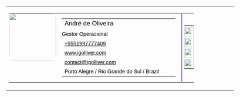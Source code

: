 <table style="width: 621px;" border="0" cellspacing="0" cellpadding="0" data-mysignature-date="2019-11-28T00:22:11.110Z" data-mysignature-is-paid="0">
        <tbody>
        <tr>
        <td style="width: 621px;">
        <table border="0" cellspacing="0" cellpadding="0">
        <tbody>
        <tr>
        <td style="padding: 0 8px 0 0; vertical-align: top;" valign="top" width="100"><img style="width: 128px; border-radius: 10%;" src="https://drive.google.com/open?id=1aucO7fftFWEbNHRKCg5iNy61v_VxYYjp" alt="" width="100" height="128" /></td>
        <td style="font-size: 1em; padding: 0 15px 0 8px; vertical-align: top;" valign="top">
        <table style="line-height: 1.4; font-family: Verdana, Geneva, sans-serif; font-size: 90%; color: #000001; width: 310px;" border="0" cellspacing="0" cellpadding="0">
        <tbody>
        <tr>
        <td style="width: 375px;">
        <div style="font: 1.2em Verdana, Geneva, sans-serif; color: #000001;">André de Oliveira</div>
        </td>
        </tr>
        <tr>
        <td style="padding: 4px 0px; width: 375px;">
        <div style="color: #000001; font-family: Verdana, Geneva, sans-serif;">Gestor Operacional</div>
        </td>
        </tr>
        <tr>
        <td style="width: 375px;"><a style="font-family: Verdana, Geneva, sans-serif; color: #000001;" href="tel:+5551997777409">+5551997777409</a></td>
        </tr>
        <tr>
        <td style="width: 375px;"><span style="font-family: Verdana, Geneva, sans-serif;"><a style="color: #000001;" href="http://www.igolliver.com" target="_blank" rel="noopener">www.igolliver.com</a></span></td>
        </tr>
        <tr>
        <td style="width: 375px;"><a style="font-family: Verdana, Geneva, sans-serif; color: #000001;" href="mailto:contact@igolliver.com" target="_blank" rel="noopener">contact@igolliver.com</a></td>
        </tr>
        <tr>
        <td style="width: 375px;"><span style="font-family: Verdana, Geneva, sans-serif; color: #000001;">Porto Alegre / Rio Grande do Sul / Brazil</span></td>
        </tr>
        </tbody>
        </table>
        </td>
        <td style="border-left: 3px solid; vertical-align: middle; padding: 0 0 3px 6px; font-family: Arial; border-color: #b77ee8;" valign="middle">
        <table style="line-height: 1; width: 26px;" border="0" cellspacing="0" cellpadding="0">
        <tbody>
        <tr>
        <td style="padding: 4px 0px 0px; width: 25px;"><a href="https://www.instagram.com/igolliver"><img style="width: 25px;" src="https://www.igolliver.com/images/social_instagram_ig_olliver.png" alt="" width="25" height="25" /></a></td>
        </tr>
        <tr>
        <td style="padding: 4px 0px 0px; width: 25px;"><a href="https://www.youtube.com/igolliver"><img style="width: 25px;" src="https://www.igolliver.com/images/social_youtube_ig_olliver.png" alt="" width="25" height="25" /></a></td>
        </tr>
        <tr>
        <td style="padding: 4px 0px 0px; width: 25px;"><a href="https://open.spotify.com/artist/5n5TfWiCXgcaBFnwmFJSAI"><img style="width: 25px;" src="https://www.igolliver.com/images/social_spotify_ig_olliver.png" alt="" width="25" height="25" /></a></td>
        </tr>
        <tr>
        <td style="padding: 4px 0px 0px; width: 25px;"><a href="https://api.whatsapp.com/send?phone=5551982482750&amp;text=Hi%20Ig%20Olliver!"><img style="width: 25px;" src="https://www.igolliver.com/images/social_whatsapp_ig_olliver.png" alt="" width="25" height="25" /></a></td>
        </tr>
        </tbody>
        </table>
        </td>
        </tr>
        </tbody>
        </table>
        </td>
        </tr>
        </tbody>
        </table>
        
